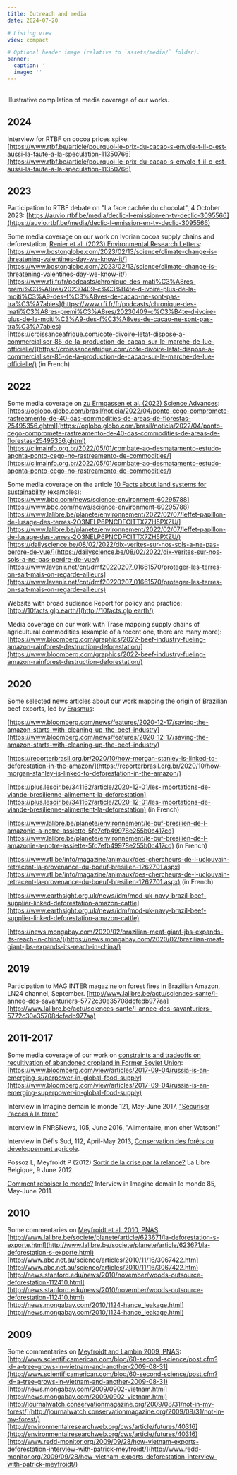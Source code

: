 ```yaml
---
title: Outreach and media
date: 2024-07-20

# Listing view
view: compact

# Optional header image (relative to `assets/media/` folder).
banner:
  caption: ''
  image: ''
---
```


<br>
Illustrative compilation of media coverage of our works. 

## 2024 

Interview for RTBF on cocoa prices spike:
[https://www.rtbf.be/article/pourquoi-le-prix-du-cacao-s-envole-t-il-c-est-aussi-la-faute-a-la-speculation-11350766](https://www.rtbf.be/article/pourquoi-le-prix-du-cacao-s-envole-t-il-c-est-aussi-la-faute-a-la-speculation-11350766) 

## 2023

Participation to RTBF debate on "La face cachée du chocolat", 4 October 2023:
[https://auvio.rtbf.be/media/declic-l-emission-en-tv-declic-3095566](https://auvio.rtbf.be/media/declic-l-emission-en-tv-declic-3095566)   

Some media coverage on our work on Ivorian cocoa supply chains and deforestation, [Renier et al. (2023) Environmental Research Letters](https://dx.doi.org/10.1088/1748-9326/acad8e): <br> 
[https://www.bostonglobe.com/2023/02/13/science/climate-change-is-threatening-valentines-day-we-know-it/](https://www.bostonglobe.com/2023/02/13/science/climate-change-is-threatening-valentines-day-we-know-it/)   
[https://www.rfi.fr/fr/podcasts/chronique-des-mati%C3%A8res-premi%C3%A8res/20230409-c%C3%B4te-d-ivoire-plus-de-la-moiti%C3%A9-des-f%C3%A8ves-de-cacao-ne-sont-pas-tra%C3%A7ables](https://www.rfi.fr/fr/podcasts/chronique-des-mati%C3%A8res-premi%C3%A8res/20230409-c%C3%B4te-d-ivoire-plus-de-la-moiti%C3%A9-des-f%C3%A8ves-de-cacao-ne-sont-pas-tra%C3%A7ables)  
[https://croissanceafrique.com/cote-divoire-letat-dispose-a-commercialiser-85-de-la-production-de-cacao-sur-le-marche-de-lue-officielle/](https://croissanceafrique.com/cote-divoire-letat-dispose-a-commercialiser-85-de-la-production-de-cacao-sur-le-marche-de-lue-officielle/) (in French)

## 2022

Some media coverage on [zu Ermgassen et al. (2022) Science Advances](https://doi.org/10.1126/sciadv.abn3132): <br> 
[https://oglobo.globo.com/brasil/noticia/2022/04/ponto-cego-compromete-rastreamento-de-40-das-commodities-de-areas-de-florestas-25495356.ghtml](https://oglobo.globo.com/brasil/noticia/2022/04/ponto-cego-compromete-rastreamento-de-40-das-commodities-de-areas-de-florestas-25495356.ghtml)    
[https://climainfo.org.br/2022/05/01/combate-ao-desmatamento-estudo-aponta-ponto-cego-no-rastreamento-de-commodities/](https://climainfo.org.br/2022/05/01/combate-ao-desmatamento-estudo-aponta-ponto-cego-no-rastreamento-de-commodities/)  

Some media coverage on the article [10 Facts about land systems for sustainability](https://dx.doi.org/10.1073/pnas.2109217118) (examples): <br>
[https://www.bbc.com/news/science-environment-60295788](https://www.bbc.com/news/science-environment-60295788)  
[https://www.lalibre.be/planete/environnement/2022/02/07/leffet-papillon-de-lusage-des-terres-2O3NELP6PNCDFCITTX7ZH5PXZU/](https://www.lalibre.be/planete/environnement/2022/02/07/leffet-papillon-de-lusage-des-terres-2O3NELP6PNCDFCITTX7ZH5PXZU/)  
[https://dailyscience.be/08/02/2022/dix-verites-sur-nos-sols-a-ne-pas-perdre-de-vue/](https://dailyscience.be/08/02/2022/dix-verites-sur-nos-sols-a-ne-pas-perdre-de-vue/)  
[https://www.lavenir.net/cnt/dmf20220207_01661570/proteger-les-terres-on-sait-mais-on-regarde-ailleurs](https://www.lavenir.net/cnt/dmf20220207_01661570/proteger-les-terres-on-sait-mais-on-regarde-ailleurs)  

Website with broad audience Report for policy and practice:  
[http://10facts.glp.earth/](http://10facts.glp.earth/)    

Media coverage on our work with Trase mapping supply chains of agricultural commodities (example of a recent one, there are many more):
[https://www.bloomberg.com/graphics/2022-beef-industry-fueling-amazon-rainforest-destruction-deforestation/](https://www.bloomberg.com/graphics/2022-beef-industry-fueling-amazon-rainforest-destruction-deforestation/)


## 2020

Some selected news articles about our work mapping the origin of Brazilian beef exports, led by [Erasmus](https://landsystems-lab.earth/author/erasmus-zuermgassen):

[https://www.bloomberg.com/news/features/2020-12-17/saving-the-amazon-starts-with-cleaning-up-the-beef-industry](https://www.bloomberg.com/news/features/2020-12-17/saving-the-amazon-starts-with-cleaning-up-the-beef-industry)

[https://reporterbrasil.org.br/2020/10/how-morgan-stanley-is-linked-to-deforestation-in-the-amazon/](https://reporterbrasil.org.br/2020/10/how-morgan-stanley-is-linked-to-deforestation-in-the-amazon/)

[https://plus.lesoir.be/341162/article/2020-12-01/les-importations-de-viande-bresilienne-alimentent-la-deforestation](https://plus.lesoir.be/341162/article/2020-12-01/les-importations-de-viande-bresilienne-alimentent-la-deforestation) (in French)

[https://www.lalibre.be/planete/environnement/le-buf-bresilien-de-l-amazonie-a-notre-assiette-5fc7efb49978e255b0c417cd](https://www.lalibre.be/planete/environnement/le-buf-bresilien-de-l-amazonie-a-notre-assiette-5fc7efb49978e255b0c417cd) (in French)

[https://www.rtl.be/info/magazine/animaux/des-chercheurs-de-l-uclouvain-retracent-la-provenance-du-boeuf-bresilien-1262701.aspx](https://www.rtl.be/info/magazine/animaux/des-chercheurs-de-l-uclouvain-retracent-la-provenance-du-boeuf-bresilien-1262701.aspx) (in French)

[https://www.earthsight.org.uk/news/idm/mod-uk-navy-brazil-beef-supplier-linked-deforestation-amazon-cattle](https://www.earthsight.org.uk/news/idm/mod-uk-navy-brazil-beef-supplier-linked-deforestation-amazon-cattle)

[https://news.mongabay.com/2020/02/brazilian-meat-giant-jbs-expands-its-reach-in-china/](https://news.mongabay.com/2020/02/brazilian-meat-giant-jbs-expands-its-reach-in-china/)


## 2019

Participation to MAG INTER magazine on forest fires in Brazilian Amazon, LN24 channel, September.
[http://www.lalibre.be/actu/sciences-sante/l-annee-des-savanturiers-5772c30e35708dcfedb977aa](http://www.lalibre.be/actu/sciences-sante/l-annee-des-savanturiers-5772c30e35708dcfedb977aa)


## 2011-2017

Some media coverage of our work on [constraints and tradeoffs on recultivation of abandoned cropland in Former Soviet Union](http://dx.doi.org/10.1016/j.gloenvcha.2016.01.003): <br> 
[https://www.bloomberg.com/view/articles/2017-09-04/russia-is-an-emerging-superpower-in-global-food-supply](https://www.bloomberg.com/view/articles/2017-09-04/russia-is-an-emerging-superpower-in-global-food-supply)  


Interview in Imagine demain le monde 121, May-June 2017, ["Securiser l'accès à la terre"](http://archives.imagine-magazine.com/lire/spip.php?rubrique245).

Interview in FNRSNews, 105, June 2016, "Alimentaire, mon cher Watson!"

Interview in Défis Sud, 112, April-May 2013, [Conservation des forêts ou développement agricole](http://www.sosfaim.be/pdf/publications/defis_sud/112/defis_sud_champ_foret_intro.pdf).

Possoz L, Meyfroidt P (2012) [Sortir de la crise par la relance?](http://www.lalibre.be/economie/entreprise-emploi/article/742822/sortir-de-la-crise-par-la-relance.html) La Libre Belgique, 9 June 2012.

[Comment reboiser le monde?](http://www.imagine-magazine.com/lire/spip.php?article1327) Interview in Imagine demain le monde 85, May-June 2011.


## 2010

Some commentaries on [Meyfroidt et al. 2010, PNAS](http://dx.doi.org/10.1073/pnas.1014773107): <br> 
[http://www.lalibre.be/societe/planete/article/623671/la-deforestation-s-exporte.html](http://www.lalibre.be/societe/planete/article/623671/la-deforestation-s-exporte.html)  
[http://www.abc.net.au/science/articles/2010/11/16/3067422.htm](http://www.abc.net.au/science/articles/2010/11/16/3067422.htm)  
[http://news.stanford.edu/news/2010/november/woods-outsource-deforestation-112410.html](http://news.stanford.edu/news/2010/november/woods-outsource-deforestation-112410.html)  
[http://news.mongabay.com/2010/1124-hance_leakage.html](http://news.mongabay.com/2010/1124-hance_leakage.html)  


## 2009

Some commentaries on [Meyfroidt and Lambin 2009, PNAS](http://dx.doi.org/10.1073/pnas.0904942106): <br> 
[http://www.scientificamerican.com/blog/60-second-science/post.cfm?id=a-tree-grows-in-vietnam-and-another-2009-08-31](http://www.scientificamerican.com/blog/60-second-science/post.cfm?id=a-tree-grows-in-vietnam-and-another-2009-08-31)  
[http://news.mongabay.com/2009/0902-vietnam.html](http://news.mongabay.com/2009/0902-vietnam.html)  
[http://journalwatch.conservationmagazine.org/2009/08/31/not-in-my-forest/](http://journalwatch.conservationmagazine.org/2009/08/31/not-in-my-forest/)  
[http://environmentalresearchweb.org/cws/article/futures/40316](http://environmentalresearchweb.org/cws/article/futures/40316)  
[http://www.redd-monitor.org/2009/09/28/how-vietnam-exports-deforestation-interview-with-patrick-meyfroidt/](http://www.redd-monitor.org/2009/09/28/how-vietnam-exports-deforestation-interview-with-patrick-meyfroidt/)  




[def]: https://landsystems-lab.earth/author/erasmus-zu-ermgassen